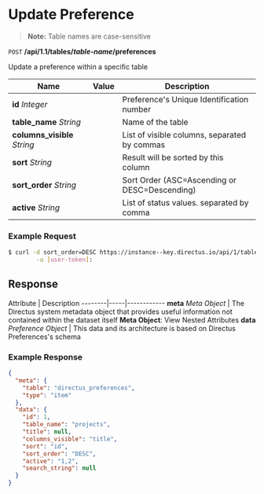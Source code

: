 # Update Preference

> **Note:** Table names are case-sensitive

<span class="request">`POST` **/api/1.1/tables/_table-name_/preferences**</span>

<span class="description">Update a preference within a specific table</span>

<span class="arguments">Name</span> | Value | Description
--------|-----|------------
**id** _Integer_           |   | Preference's Unique Identification number
**table_name** _String_     |  | Name of the table
**columns_visible** _String_   |  | List of visible columns, separated by commas
**sort** _String_          |   | Result will be sorted by this column
**sort_order** _String_     |  | Sort Order (ASC=Ascending or DESC=Descending)
**active** _String_         |  | List of status values. separated by comma

### Example Request

```bash
$ curl -d sort_order=DESC https://instance--key.directus.io/api/1/tables/projects/preferences \
        -u [user-token]:
```

## Response

<span class="attributes">Attribute</span> | Description
--------|-----|------------
**meta** _Meta Object_ | The Directus system metadata object that provides useful information not contained within the dataset itself <a class="object">**Meta Object**: View Nested Attributes</a>
<span class="custom">**data**</span> _Preference Object_ | <span class="custom">This data and its architecture is based on Directus Preferences's schema</span>

### Example Response

```json
{
  "meta": {
    "table": "directus_preferences",
    "type": "item"
  },
  "data": {
    "id": 1,
    "table_name": "projects",
    "title": null,
    "columns_visible": "title",
    "sort": "id",
    "sort_order": "DESC",
    "active": "1,2",
    "search_string": null
  }
}
```
